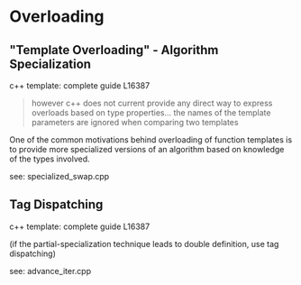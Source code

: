 # Overloading

## "Template Overloading" - Algorithm Specialization

c++ template: complete guide L16387

> however c++ does not current provide any direct way to express overloads
> based on type properties... the names of the template parameters are 
> ignored when comparing two templates

One of the common motivations behind overloading of function templates is
to provide more specialized versions of an algorithm based on knowledge
of the types involved.

see: specialized_swap.cpp

## Tag Dispatching

c++ template: complete guide L16387

(if the partial-specialization technique leads to double definition, use tag 
dispatching)

see: advance_iter.cpp
